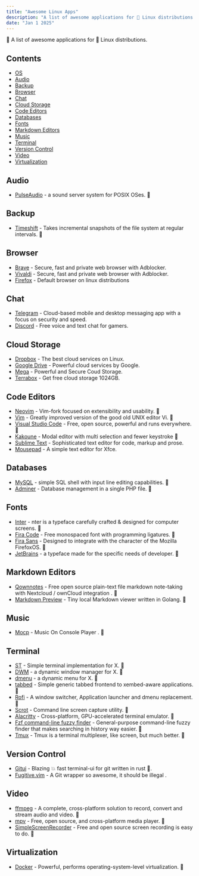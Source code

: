 ```yaml
---
title: "Awesome Linux Apps"
description: "A list of awesome applications for 🐧 Linux distributions."
date: "Jan 1 2025"
---
```


🚀 A list of awesome applications for 🐧 Linux distributions.

## Contents

- [OS](#OS)
- [Audio](#audio)
- [Backup](#backup)
- [Browser](#browser)
- [Chat](#chat)
- [Cloud Storage](#cloud-storage)
- [Code Editors](#code-editors)
- [Databases](#databases)
- [Fonts](#fonts)
- [Markdown Editors](#markdown-editors)
- [Music](#music)
- [Terminal](#terminal)
- [Version Control](#version-control)
- [Video](#video)
- [Virtualization](#virtualization)

## Audio

- [PulseAudio](https://www.freedesktop.org/wiki/Software/PulseAudio/) - a sound server system for POSIX OSes. 👏

## Backup

- [Timeshift](http://www.teejeetech.in/p/timeshift.html) - Takes incremental snapshots of the file system at regular intervals. 👏

## Browser

- [Brave](https://brave.com/) - Secure, fast and private web browser with Adblocker.
- [Vivaldi](https://vivaldi.com/) - Secure, fast and private web browser with Adblocker.
- [Firefox](https://www.mozilla.org/) - Default browser on linux distributions

## Chat

- [Telegram](https://telegram.org) - Cloud-based mobile and desktop messaging app with a focus on security and speed.
- [Discord](https://discord.com/) - Free voice and text chat for gamers.

## Cloud Storage

- [Dropbox](https://www.dropbox.com) - The best cloud services on Linux.
- [Google Drive](https://drive.google.com) - Powerful cloud services by Google.
- [Mega](https://mega.io/start) - Powerful and Secure Coud Storage.
- [Terrabox](https://www.terabox.com/) - Get free cloud storage 1024GB.

## Code Editors

- [Neovim](https://github.com/neovim/neovim) - Vim-fork focused on extensibility and usability. 👏
- [Vim](https://github.com/vim/vim) - Greatly improved version of the good old UNIX editor Vi. 👏
- [Visual Studio Code](https://github.com/Microsoft/vscode) - Free, open source, powerful and runs everywhere. 👏
- [Kakoune](https://github.com/mawww/kakoune) - Modal editor with multi selection and fewer keystroke 👏
- [Sublime Text](https://www.sublimetext.com/) - Sophisticated text editor for code, markup and prose.
- [Mousepad](https://github.com/codebrainz/mousepad) - A simple text editor for Xfce.

## Databases

- [MySQL](https://dev.mysql.com/doc/refman/8.4/en/mysql.html) - simple SQL shell with input line editing capabilities. 👏
- [Adminer](https://www.adminer.org/) - Database management in a single PHP file. 👏

## Fonts

- [Inter](https://github.com/rsms/inter) - nter is a typeface carefully crafted & designed for computer screens. 👏
- [Fira Code](https://github.com/tonsky/FiraCode) - Free monospaced font with programming ligatures. 👏
- [Fira Sans](https://fonts.google.com/specimen/Fira+Sans) - Designed to integrate with the character of the Mozilla FirefoxOS. 👏
- [JetBrains](https://github.com/ryanoasis/nerd-fonts/) - a typeface made for the specific needs of developer. 👏

## Markdown Editors

- [Qownnotes](https://www.qownnotes.org/) - Free open source plain-text file markdown note-taking with Nextcloud / ownCloud integration . 👏
- [Markdown Preview](https://github.com/sxyazi/markdown-viewer) - Tiny local Markdown viewer written in Golang. 👏

## Music

- [Mocp](https://github.com/jonsafari/mocp) - Music On Console Player . 👏

## Terminal

- [ST](https://st.suckless.org/) - Simple terminal implementation for X. 👏
- [DWM](https://dwm.suckless.org/) - a dynamic window manager for X. 👏
- [dmenu](https://tools.suckless.org/dmenu/) - a dynamic menu for X. 👏
- [tabbed](https://tools.suckless.org/tabbed/) - Simple generic tabbed frontend to xembed-aware applications. 👏
- [Rofi](https://github.com/davatorium/rofi) - A window switcher, Application launcher and dmenu replacement. 👏
- [Scrot](https://st.suckless.org/) - Command line screen capture utility. 👏
- [Alacritty](https://github.com/jwilm/alacritty) - Cross-platform, GPU-accelerated terminal emulator. 👏
- [Fzf command-line fuzzy finder](https://github.com/junegunn/fzf) - General-purpose command-line fuzzy finder that makes searching in history way easier. 👏
- [Tmux](https://github.com/tmux/tmux/) - Tmux is a terminal multiplexer, like screen, but much better. 👏

## Version Control

- [Gitui](https://github.com/extrawurst/gitui) - Blazing 💥 fast terminal-ui for git written in rust 🦀.
- [Fugitive.vim](https://github.com/tpope/vim-fugitive) - A Git wrapper so awesome, it should be illegal .

## Video

- [ffmpeg](https://www.ffmpeg.org/) - A complete, cross-platform solution to record, convert and stream audio and video. 👏
- [mpv](https://github.com/mpv-player/mpv) - Free, open source, and cross-platform media player. 👏
- [SimpleScreenRecorder](https://github.com/MaartenBaert/ssr) - Free and open source screen recording is easy to do. 👏

## Virtualization

- [Docker](https://www.docker.com/) - Powerful, performs operating-system-level virtualization. 👏

